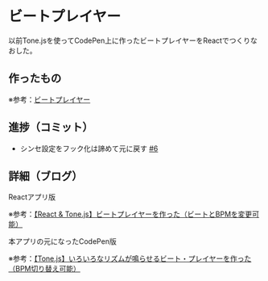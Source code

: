 # ビートプレイヤー

以前Tone.jsを使ってCodePen上に作ったビートプレイヤーをReactでつくりなおした。

## 作ったもの

※参考：[ビートプレイヤー](https://beat-player.vercel.app/)

## 進捗（コミット）

- シンセ設定をフック化は諦めて元に戻す [#6](https://github.com/ryo-i/beat-player/issues/6)


## 詳細（ブログ）

Reactアプリ版

※参考：[【React & Tone.js】ビートプレイヤーを作った（ビートとBPMを変更可能）](https://www.i-ryo.com/entry/2021/09/16/072438)

本アプリの元になったCodePen版

※参考：[【Tone.js】いろいろなリズムが鳴らせるビート・プレイヤーを作った（BPM切り替え可能）](https://www.i-ryo.com/entry/2020/06/20/055657)